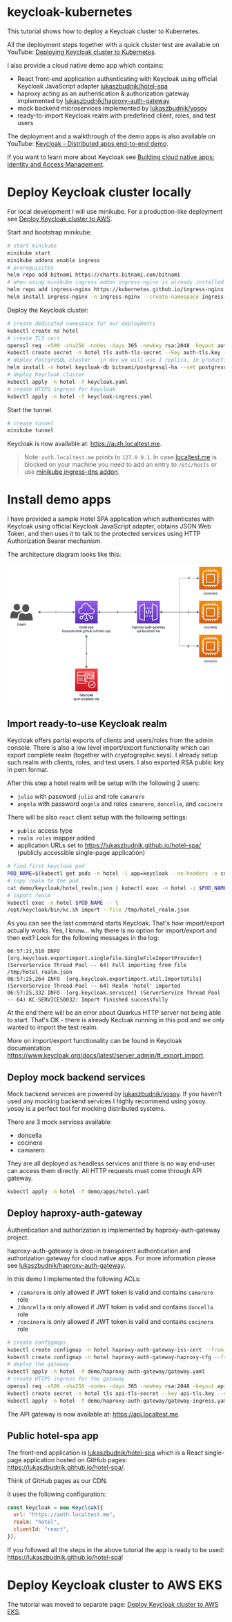 # keycloak-kubernetes

This tutorial shows how to deploy a Keycloak cluster to Kubernetes.

All the deployment steps together with a quick cluster test are available on YouTube: [Deploying Keycloak cluster to Kubernetes](https://www.youtube.com/watch?v=g8LVIr8KKSA&list=PLPZal7ksxNs0mgScrJxrggEayV-TPZ9sA&index=1).

I also provide a cloud native demo app which contains:

- React front-end application authenticating with Keycloak using official Keycloak JavaScript adapter [lukaszbudnik/hotel-spa](https://github.com/lukaszbudnik/hotel-spa)
- haproxy acting as an authentication & authorization gateway implemented by [lukaszbudnik/haproxy-auth-gateway](https://github.com/lukaszbudnik/haproxy-auth-gateway)
- mock backend microservices implemented by [lukaszbudnik/yosoy](https://github.com/lukaszbudnik/yosoy)
- ready-to-import Keycloak realm with predefined client, roles, and test users

The deployment and a walkthrough of the demo apps is also available on YouTube: [Keycloak - Distributed apps end-to-end demo](https://www.youtube.com/watch?v=J42sR1t7Vt0&list=PLPZal7ksxNs0mgScrJxrggEayV-TPZ9sA&index=8).

If you want to learn more about Keycloak see [Building cloud native apps: Identity and Access Management](https://dev.to/lukaszbudnik/building-cloud-native-apps-identity-and-access-management-1e5m).

# Deploy Keycloak cluster locally

For local development I will use minikube. For a production-like deployment see [Deploy Keycloak cluster to AWS](#deploy-keycloak-cluster-to-aws-eks).

Start and bootstrap minikube:

```bash
# start minikube
minikube start
minikube addons enable ingress
# prerequisites
helm repo add bitnami https://charts.bitnami.com/bitnami
# when using minikube ingress addon ingress-nginx is already installed
helm repo add ingress-nginx https://kubernetes.github.io/ingress-nginx
helm install ingress-nginx -n ingress-nginx --create-namespace ingress-nginx/ingress-nginx
```

Deploy the Keycloak cluster:

```bash
# create dedicated namespace for our deployments
kubectl create ns hotel
# create TLS cert
openssl req -x509 -sha256 -nodes -days 365 -newkey rsa:2048 -keyout auth-tls.key -out auth-tls.crt -subj "/CN=auth.localtest.me/O=hotel"
kubectl create secret -n hotel tls auth-tls-secret --key auth-tls.key --cert auth-tls.crt
# deploy PostgreSQL cluster - in dev we will use 1 replica, in production use the default value of 3 (or set it to even a higher value)
helm install -n hotel keycloak-db bitnami/postgresql-ha --set postgresql.replicaCount=1
# deploy Keycloak cluster
kubectl apply -n hotel -f keycloak.yaml
# create HTTPS ingress for Keycloak
kubectl apply -n hotel -f keycloak-ingress.yaml
```

Start the tunnel.

```bash
# create tunnel
minikube tunnel
```

Keycloak is now available at: https://auth.localtest.me.

> Note: `auth.localtest.me` points to `127.0.0.1`. In case [localtest.me](https://readme.localtest.me) is blocked on your machine you need to add an entry to `/etc/hosts` or use [minikube ingress-dns addon](https://minikube.sigs.k8s.io/docs/handbook/addons/ingress-dns/).

# Install demo apps

I have provided a sample Hotel SPA application which authenticates with Keycloak using official Keycloak JavaScript adapter, obtains JSON Web Token, and then uses it to talk to the protected services using HTTP Authorization Bearer mechanism.

The architecture diagram looks like this:

![Keycloak demo apps](keycloak-demo-apps.png?raw=true)

## Import ready-to-use Keycloak realm

Keycloak offers partial exports of clients and users/roles from the admin console. There is also a low level import/export functionality which can export complete realm (together with cryptographic keys). I already setup such realm with clients, roles, and test users. I also exported RSA public key in pem format.

After this step a hotel realm will be setup with the following 2 users:

- `julio` with password `julio` and role `camarero`
- `angela` with password `angela` and roles `camarero`, `doncella`, and `cocinera`

There will be also `react` client setup with the following settings:

- `public` access type
- `realm roles` mapper added
- application URLs set to https://lukaszbudnik.github.io/hotel-spa/ (publicly accessible single-page application)

```bash
# find first keycloak pod
POD_NAME=$(kubectl get pods -n hotel -l app=keycloak --no-headers -o custom-columns=":metadata.name" | head -1)
# copy realm to the pod
cat demo/keycloak/hotel_realm.json | kubectl exec -n hotel -i $POD_NAME -- sh -c "cat > /tmp/hotel_realm.json"
# import realm
kubectl exec -n hotel $POD_NAME -- \
/opt/keycloak/bin/kc.sh import --file /tmp/hotel_realm.json
```

As you can see the last command starts Keycloak. That's how import/export actually works. Yes, I know... why there is no option for import/export and then exit? Look for the following messages in the log:

```
06:57:21,510 INFO  [org.keycloak.exportimport.singlefile.SingleFileImportProvider] (ServerService Thread Pool -- 64) Full importing from file /tmp/hotel_realm.json
06:57:25,264 INFO  [org.keycloak.exportimport.util.ImportUtils] (ServerService Thread Pool -- 64) Realm 'hotel' imported
06:57:25,332 INFO  [org.keycloak.services] (ServerService Thread Pool -- 64) KC-SERVICES0032: Import finished successfully
```

At the end there will be an error about Quarkus HTTP server not being able to start. That's OK - there is already Kecloak running in this pod and we only wanted to import the test realm.

More on import/export functionality can be found in Keycloak documentation: https://www.keycloak.org/docs/latest/server_admin/#_export_import.

## Deploy mock backend services

Mock backend services are powered by [lukaszbudnik/yosoy](https://github.com/lukaszbudnik/yosoy). If you haven't used any mocking backend services I highly recommend using yosoy. yosoy is a perfect tool for mocking distributed systems.

There are 3 mock services available:

- doncella
- cocinera
- camarero

They are all deployed as headless services and there is no way end-user can access them directly. All HTTP requests must come through API gateway.

```bash
kubectl apply -n hotel -f demo/apps/hotel.yaml
```

## Deploy haproxy-auth-gateway

Authentication and authorization is implemented by haproxy-auth-gateway project.

haproxy-auth-gateway is drop-in transparent authentication and authorization gateway for cloud native apps. For more information please see [lukaszbudnik/haproxy-auth-gateway](https://github.com/lukaszbudnik/haproxy-auth-gateway).

In this demo I implemented the following ACLs:

- `/camarero` is only allowed if JWT token is valid and contains `camarero` role
- `/doncella` is only allowed if JWT token is valid and contains `doncella` role
- `/cocinera` is only allowed if JWT token is valid and contains `cocinera` role

```bash
# create configmaps
kubectl create configmap -n hotel haproxy-auth-gateway-iss-cert --from-file=demo/haproxy-auth-gateway/config/hotel.pem
kubectl create configmap -n hotel haproxy-auth-gateway-haproxy-cfg --from-file=demo/haproxy-auth-gateway/config/haproxy.cfg
# deploy the gateway
kubectl apply -n hotel -f demo/haproxy-auth-gateway/gateway.yaml
# create HTTPS ingress for the gateway
openssl req -x509 -sha256 -nodes -days 365 -newkey rsa:2048 -keyout api-tls.key -out api-tls.crt -subj "/CN=api.localtest.me/O=hotel"
kubectl create secret -n hotel tls api-tls-secret --key api-tls.key --cert api-tls.crt
kubectl apply -n hotel -f demo/haproxy-auth-gateway/gateway-ingress.yaml
```

The API gateway is now available at: https://api.localtest.me.

## Public hotel-spa app

The front-end application is [lukaszbudnik/hotel-spa](https://github.com/lukaszbudnik/hotel-spa) which is a React single-page application hosted on GitHub pages: https://lukaszbudnik.github.io/hotel-spa/.

Think of GitHub pages as our CDN.

It uses the following configuration:

```javascript
const keycloak = new Keycloak({
  url: "https://auth.localtest.me",
  realm: "hotel",
  clientId: "react",
});
```

If you followed all the steps in the above tutorial the app is ready to be used: https://lukaszbudnik.github.io/hotel-spa!

# Deploy Keycloak cluster to AWS EKS

The tutorial was moved to separate page: [Deploy Keycloak cluster to AWS EKS](aws-eks-deployment).
